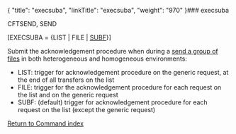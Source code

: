 {
    "title": "execsuba",
    "linkTitle": "execsuba",
    "weight": "970"
}### execsuba

CFTSEND, SEND

\[EXECSUBA = {LIST | FILE | <u>SUBF</u>}\]

Submit the acknowledgement
procedure when during a [send a group of files](../../../../concepts/using_the_send_command/send_group_of_files_cl) in both heterogeneous and homogeneous environments:

- LIST: trigger for acknowledgement
    procedure on the generic request, at the end of all transfers on the list
- FILE: trigger for the acknowledgement
    procedure for each request on the list and on the generic request
- SUBF: (default) trigger for acknowledgement procedure for each request on the list (except the generic request)

[Return to Command index](../../)
